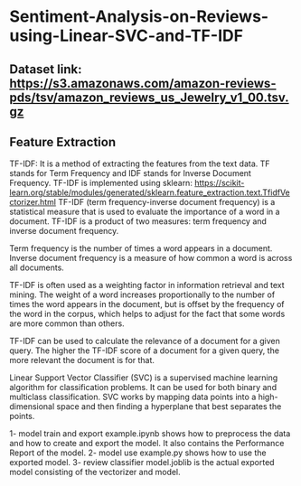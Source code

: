 # Sentiment-Analysis-on-Reviews-using-Linear-SVC-and-TF-IDF
## Dataset link: https://s3.amazonaws.com/amazon-reviews-pds/tsv/amazon_reviews_us_Jewelry_v1_00.tsv.gz

## Feature Extraction
TF-IDF: It is a method of extracting the features from the text data. TF stands for Term Frequency and IDF stands for Inverse Document Frequency.
TF-IDF is implemented using sklearn: https://scikit-learn.org/stable/modules/generated/sklearn.feature_extraction.text.TfidfVectorizer.html
TF-IDF (term frequency-inverse document frequency) is a statistical measure that is used to evaluate the importance of a word in a document. TF-IDF is a product of two measures: term frequency and inverse document frequency. 

Term frequency is the number of times a word appears in a document. 
Inverse document frequency is a measure of how common a word is across all documents.

TF-IDF is often used as a weighting factor in information retrieval and text mining. The weight of a word increases proportionally to the number of times the word appears in the document, but is offset by the frequency of the word in the corpus, which helps to adjust for the fact that some words are more common than others.

TF-IDF can be used to calculate the relevance of a document for a given query. The higher the TF-IDF score of a document for a given query, the more relevant the document is for that.

Linear Support Vector Classifier (SVC) is a supervised machine learning algorithm for classification problems. It can be used for both binary and multiclass classification. SVC works by mapping data points into a high-dimensional space and then finding a hyperplane that best separates the points.

1- model train and export example.ipynb shows how to preprocess the data and how to create and export the model. It also contains the Performance Report of the model.
2- model use example.py shows how to use the exported model.
3- review classifier model.joblib is the actual exported model consisting of the vectorizer and model.
